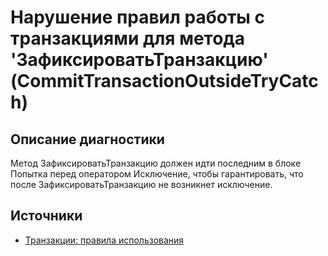 # Нарушение правил работы с транзакциями для метода 'ЗафиксироватьТранзакцию' (CommitTransactionOutsideTryCatch)

<!-- Блоки выше заполняются автоматически, не трогать -->
## Описание диагностики

Метод ЗафиксироватьТранзакцию должен идти последним в блоке Попытка перед оператором Исключение, чтобы  гарантировать, что после ЗафиксироватьТранзакцию не возникнет исключение.

## Источники

* [Транзакции: правила использования](https://its.1c.ru/db/v8std/content/783/hdoc/_top/)
